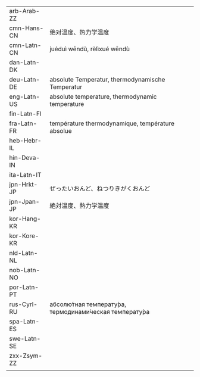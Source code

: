 | | | |
|-|-|-|
| arb-Arab-ZZ |  |  |
| cmn-Hans-CN | 绝对温度、热力学温度 |  |
| cmn-Latn-CN | juéduì wēndù, rèlìxué wēndù |  |
| dan-Latn-DK |  |  |
| deu-Latn-DE | absolute Temperatur, thermodynamische Temperatur |  |
| eng-Latn-US | absolute temperature, thermodynamic temperature |  |
| fin-Latn-FI |  |  |
| fra-Latn-FR | température thermodynamique, température absolue |  |
| heb-Hebr-IL |  |  |
| hin-Deva-IN |  |  |
| ita-Latn-IT |  |  |
| jpn-Hrkt-JP | ぜったいおんど、ねつりきがくおんど |  |
| jpn-Jpan-JP | 絶対温度、熱力学温度 |  |
| kor-Hang-KR |  |  |
| kor-Kore-KR |  |  |
| nld-Latn-NL |  |  |
| nob-Latn-NO |  |  |
| por-Latn-PT |  |  |
| rus-Cyrl-RU | абсолю́тная температу́ра, термодинами́ческая температу́ра |  |
| spa-Latn-ES |  |  |
| swe-Latn-SE |  |  |
| zxx-Zsym-ZZ |  |  |
|  |  |  |
